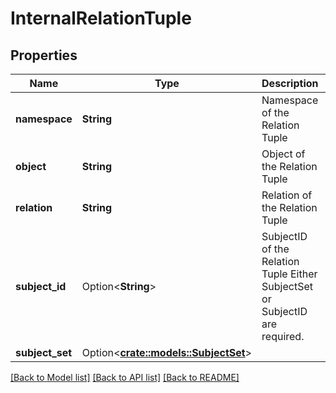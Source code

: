 # InternalRelationTuple

## Properties

Name | Type | Description | Notes
------------ | ------------- | ------------- | -------------
**namespace** | **String** | Namespace of the Relation Tuple | 
**object** | **String** | Object of the Relation Tuple | 
**relation** | **String** | Relation of the Relation Tuple | 
**subject_id** | Option<**String**> | SubjectID of the Relation Tuple  Either SubjectSet or SubjectID are required. | [optional]
**subject_set** | Option<[**crate::models::SubjectSet**](SubjectSet.md)> |  | [optional]

[[Back to Model list]](../README.md#documentation-for-models) [[Back to API list]](../README.md#documentation-for-api-endpoints) [[Back to README]](../README.md)


